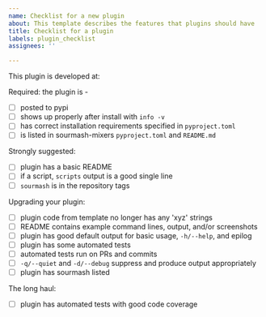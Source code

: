 ```yaml
---
name: Checklist for a new plugin
about: This template describes the features that plugins should have
title: Checklist for a plugin
labels: plugin_checklist
assignees: ''

---
```


This plugin is developed at: 

Required: the plugin is -

- [ ] posted to pypi
- [ ] shows up properly after install with `info -v`
- [ ] has correct installation requirements specified in `pyproject.toml`
- [ ] is listed in sourmash-mixers `pyproject.toml` and `README.md`

Strongly suggested:

- [ ] plugin has a basic README
- [ ] if a script, `scripts` output is a good single line
- [ ] `sourmash` is in the repository tags

Upgrading your plugin:

- [ ] plugin code from template no longer has any 'xyz' strings
- [ ] README contains example command lines, output, and/or screenshots
- [ ] plugin has good default output for basic usage, `-h/--help`, and epilog
- [ ] plugin has some automated tests
- [ ] automated tests run on PRs and commits
- [ ] `-q/--quiet` and `-d/--debug` suppress and produce output appropriately
- [ ] plugin has sourmash listed 

The long haul:

- [ ] plugin has automated tests with good code coverage
